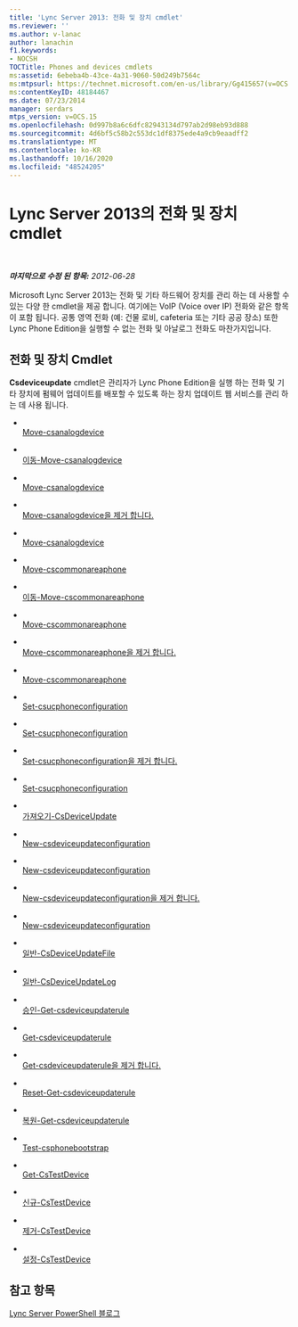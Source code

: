 ```yaml
---
title: 'Lync Server 2013: 전화 및 장치 cmdlet'
ms.reviewer: ''
ms.author: v-lanac
author: lanachin
f1.keywords:
- NOCSH
TOCTitle: Phones and devices cmdlets
ms:assetid: 6ebeba4b-43ce-4a31-9060-50d249b7564c
ms:mtpsurl: https://technet.microsoft.com/en-us/library/Gg415657(v=OCS.15)
ms:contentKeyID: 48184467
ms.date: 07/23/2014
manager: serdars
mtps_version: v=OCS.15
ms.openlocfilehash: 0d997b8a6c6dfc82943134d797ab2d98eb93d888
ms.sourcegitcommit: 4d6bf5c58b2c553dc1df8375ede4a9cb9eaadff2
ms.translationtype: MT
ms.contentlocale: ko-KR
ms.lasthandoff: 10/16/2020
ms.locfileid: "48524205"
---
```

# <a name="phones-and-devices-cmdlets-in-lync-server-2013"></a>Lync Server 2013의 전화 및 장치 cmdlet

<div data-xmlns="http://www.w3.org/1999/xhtml">

<div class="topic" data-xmlns="http://www.w3.org/1999/xhtml" data-msxsl="urn:schemas-microsoft-com:xslt" data-cs="https://msdn.microsoft.com/">

<div data-asp="https://msdn2.microsoft.com/asp">



</div>

<div id="mainSection">

<div id="mainBody">

<span> </span>

_**마지막으로 수정 된 항목:** 2012-06-28_

Microsoft Lync Server 2013는 전화 및 기타 하드웨어 장치를 관리 하는 데 사용할 수 있는 다양 한 cmdlet을 제공 합니다. 여기에는 VoIP (Voice over IP) 전화와 같은 항목이 포함 됩니다. 공통 영역 전화 (예: 건물 로비, cafeteria 또는 기타 공공 장소) 또한 Lync Phone Edition을 실행할 수 없는 전화 및 아날로그 전화도 마찬가지입니다.

<div>

## <a name="phones-and-devices-cmdlets"></a>전화 및 장치 Cmdlet

**Csdeviceupdate** cmdlet은 관리자가 Lync Phone Edition을 실행 하는 전화 및 기타 장치에 펌웨어 업데이트를 배포할 수 있도록 하는 장치 업데이트 웹 서비스를 관리 하는 데 사용 됩니다.

  - <span></span>  
    [Move-csanalogdevice](https://technet.microsoft.com/library/Gg398748(v=OCS.15))

  - <span></span>  
    [이동-Move-csanalogdevice](https://technet.microsoft.com/library/Gg398816(v=OCS.15))

  - <span></span>  
    [Move-csanalogdevice](https://technet.microsoft.com/library/Gg412937(v=OCS.15))

  - <span></span>  
    [Move-csanalogdevice을 제거 합니다.](rehttps://technet.microsoft.com/library/Gg398816(v=OCS.15))

  - <span></span>  
    [Move-csanalogdevice](https://technet.microsoft.com/library/Gg412843(v=OCS.15))

<!-- end list -->

  - <span></span>  
    [Move-cscommonareaphone](https://technet.microsoft.com/library/Gg412934(v=OCS.15))

  - <span></span>  
    [이동-Move-cscommonareaphone](https://technet.microsoft.com/library/Gg412837(v=OCS.15))

  - <span></span>  
    [Move-cscommonareaphone](https://technet.microsoft.com/library/Gg398430(v=OCS.15))

  - <span></span>  
    [Move-cscommonareaphone을 제거 합니다.](rehttps://technet.microsoft.com/library/Gg412837(v=OCS.15))

  - <span></span>  
    [Move-cscommonareaphone](https://technet.microsoft.com/library/Gg398579(v=OCS.15))

<!-- end list -->

  - <span></span>  
    [Set-csucphoneconfiguration](https://technet.microsoft.com/library/Gg398070(v=OCS.15))

  - <span></span>  
    [Set-csucphoneconfiguration](https://technet.microsoft.com/library/Gg398445(v=OCS.15))

  - <span></span>  
    [Set-csucphoneconfiguration을 제거 합니다.](https://technet.microsoft.com/library/Gg398249(v=OCS.15))

  - <span></span>  
    [Set-csucphoneconfiguration](https://technet.microsoft.com/library/Gg413042(v=OCS.15))

<!-- end list -->

  - <span></span>  
    [가져오기-CsDeviceUpdate](https://technet.microsoft.com/library/Gg398861(v=OCS.15))

<!-- end list -->

  - <span></span>  
    [New-csdeviceupdateconfiguration](https://technet.microsoft.com/library/Gg399030(v=OCS.15))

  - <span></span>  
    [New-csdeviceupdateconfiguration](https://technet.microsoft.com/library/Gg425761(v=OCS.15))

  - <span></span>  
    [New-csdeviceupdateconfiguration을 제거 합니다.](https://technet.microsoft.com/library/Gg425933(v=OCS.15))

  - <span></span>  
    [New-csdeviceupdateconfiguration](https://technet.microsoft.com/library/Gg398320(v=OCS.15))

<!-- end list -->

  - <span></span>  
    [일반-CsDeviceUpdateFile](https://technet.microsoft.com/library/Gg425835(v=OCS.15))

  - <span></span>  
    [일반-CsDeviceUpdateLog](https://technet.microsoft.com/library/Gg412738(v=OCS.15))

<!-- end list -->

  - <span></span>  
    [승인-Get-csdeviceupdaterule](https://technet.microsoft.com/library/Gg398949(v=OCS.15))

  - <span></span>  
    [Get-csdeviceupdaterule](https://technet.microsoft.com/library/Gg398215(v=OCS.15))

  - <span></span>  
    [Get-csdeviceupdaterule을 제거 합니다.](https://technet.microsoft.com/library/Gg425930(v=OCS.15))

  - <span></span>  
    [Reset-Get-csdeviceupdaterule](https://technet.microsoft.com/library/Gg398181(v=OCS.15))

  - <span></span>  
    [복원-Get-csdeviceupdaterule](https://technet.microsoft.com/library/Gg398305(v=OCS.15))

<!-- end list -->

  - <span></span>  
    [Test-csphonebootstrap](https://technet.microsoft.com/library/Gg412852(v=OCS.15))

<!-- end list -->

  - <span></span>  
    [Get-CsTestDevice](https://technet.microsoft.com/library/Gg398304(v=OCS.15))

  - <span></span>  
    [신규-CsTestDevice](https://technet.microsoft.com/library/Gg425899(v=OCS.15))

  - <span></span>  
    [제거-CsTestDevice](https://technet.microsoft.com/library/Gg398790(v=OCS.15))

  - <span></span>  
    [설정-CsTestDevice](https://technet.microsoft.com/library/Gg398156(v=OCS.15))

</div>

<div>

## <a name="see-also"></a>참고 항목


[Lync Server PowerShell 블로그](https://go.microsoft.com/fwlink/p/?linkid=203150)  
  

</div>

</div>

<span> </span>

</div>

</div>

</div>

